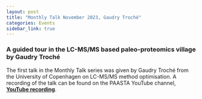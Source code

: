 ```yaml
---
layout: post
title: "Monthly Talk November 2023, Gaudry Troché"
categories: Events
sidebar_link: true
---
```


### A guided tour in the LC-MS/MS based paleo-proteomics village by Gaudry Troché

The first talk in the Monthly Talk series was given by Gaudry Troché from the University of Copenhagen on LC-MS/MS method optimisation.
A recording of the talk can be found on the PAASTA YouTube channel, [**YouTube recording**](https://www.youtube.com/watch?v=fuWGsn_KIu4).

